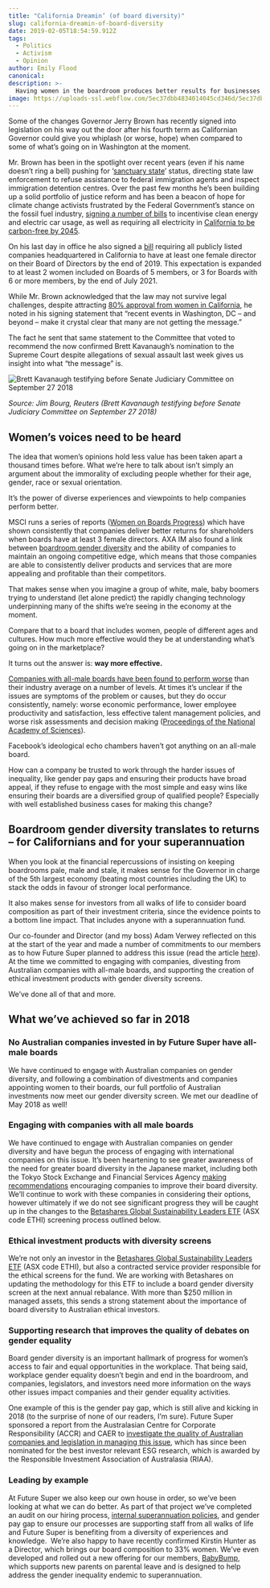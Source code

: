 ```yaml
---
title: "California Dreamin’ (of board diversity)"
slug: california-dreamin-of-board-diversity
date: 2019-02-05T18:54:59.912Z
tags:
  - Politics
  - Activism
  - Opinion
author: Emily Flood
canonical:
description: >-
  Having women in the boardroom produces better results for businesses as well as women. It takes a company determined to thumb their nose at women to choose to maintain an all-male board even at a proven cost to their business performance. California has joined voices with ethics-led investors like Future Super in calling for a smarter and fairer boardroom.
image: https://uploads-ssl.webflow.com/5ec37dbb4834014045cd346d/5ec37dbc4834013312cd3da9_California%20Dreamin%E2%80%99%20(of%20board%20diversity)%20(1).png
---
```


Some of the changes Governor Jerry Brown has recently signed into legislation on his way out the door after his fourth term as Californian Governor could give you whiplash (or worse, hope) when compared to some of what’s going on in Washington at the moment.

Mr. Brown has been in the spotlight over recent years (even if his name doesn’t ring a bell) pushing for ‘[sanctuary state](http://www.latimes.com/politics/la-pol-ca-sanctuary-law-ruling-20180705-story.html)’ status, directing state law enforcement to refuse assistance to federal immigration agents and inspect immigration detention centres. Over the past few months he’s been building up a solid portfolio of justice reform and has been a beacon of hope for climate change activists frustrated by the Federal Government’s stance on the fossil fuel industry, [signing a number of bills](https://www.nytimes.com/2018/10/01/us/governor-jerry-brown-california-last-bill-signing.html) to incentivise clean energy and electric car usage, as well as requiring all electricity in [California to be carbon-free by 2045](https://qz.com/1409065/californias-2018-legislative-blitzkrieg-delivered-its-most-ambitious-climate-policies-ever/).

On his last day in office he also signed a [bill](https://www.telegraph.co.uk/business/2018/10/01/california-becomes-first-us-state-require-public-companies-include/) requiring all publicly listed companies headquartered in California to have at least one female director on their Board of Directors by the end of 2019. This expectation is expanded to at least 2 women included on Boards of 5 members, or 3 for Boards with 6 or more members, by the end of July 2021.

While Mr. Brown acknowledged that the law may not survive legal challenges, despite attracting [80% approval from women in California](https://www.fastcompany.com/90245893/survey-80-of-women-support-californias-board-diversity-law), he noted in his signing statement that “recent events in Washington, DC – and beyond – make it crystal clear that many are not getting the message.”

The fact he sent that same statement to the Committee that voted to recommend the now confirmed Brett Kavanaugh’s nomination to the Supreme Court despite allegations of sexual assault last week gives us insight into what “the message” is._‍_

![Brett Kavanaugh testifying before Senate Judiciary Committee on September 27 2018](https://uploads-ssl.webflow.com/5ec37dbb4834014045cd346d/5ec37dbc483401237dcd3cfc_c855f854efc40437ce2a36021d49ecd5.jpg)

_Source: Jim Bourg, Reuters (Brett Kavanaugh testifying before Senate Judiciary Committee on September 27 2018)_

## Women’s voices need to be heard

The idea that women’s opinions hold less value has been taken apart a thousand times before. What we’re here to talk about isn’t simply an argument about the immorality of excluding people whether for their age, gender, race or sexual orientation.

It’s the power of diverse experiences and viewpoints to help companies perform better.

MSCI runs a series of reports ([Women on Boards Progress](https://www.msci.com/documents/10199/fd1f8228-cc07-4789-acee-3f9ed97ee8bb)) which have shown consistently that companies deliver better returns for shareholders when boards have at least 3 female directors. AXA IM also found a link between [boardroom gender diversity](https://www.axa-im.com/documents/23818/206774/180808+Rosenberg+equities+Does+diversity+provide+a+profitability+moat/12535ce3-1535-2a83-19eb-09f58e8d4de5) and the ability of companies to maintain an ongoing competitive edge, which means that those companies are able to consistently deliver products and services that are more appealing and profitable than their competitors.

That makes sense when you imagine a group of white, male, baby boomers trying to understand (let alone predict) the rapidly changing technology underpinning many of the shifts we’re seeing in the economy at the moment.

Compare that to a board that includes women, people of different ages and cultures. How much more effective would they be at understanding what’s going on in the marketplace?

It turns out the answer is: **way more effective.**

[Companies with all-male boards have been found to perform worse](https://assets.mckinsey.com/~/media/857F440109AA4D13A54D9C496D86ED58.ashx) than their industry average on a number of levels. At times it’s unclear if the issues are symptoms of the problem or causes, but they do occur consistently, namely: worse economic performance, lower employee productivity and satisfaction, less effective talent management policies, and worse risk assessments and decision making ([Proceedings of the National Academy of Sciences](http://www.pnas.org/content/101/46/16385)).

Facebook’s ideological echo chambers haven’t got anything on an all-male board.

How can a company be trusted to work through the harder issues of inequality, like gender pay gaps and ensuring their products have broad appeal, if they refuse to engage with the most simple and easy wins like ensuring their boards are a diversified group of qualified people? Especially with well established business cases for making this change?

## Boardroom gender diversity translates to returns – for Californians and for your superannuation

When you look at the financial repercussions of insisting on keeping boardrooms pale, male and stale, it makes sense for the Governor in charge of the 5th largest economy (beating most countries including the UK) to stack the odds in favour of stronger local performance.

It also makes sense for investors from all walks of life to consider board composition as part of their investment criteria, since the evidence points to a bottom line impact. That includes anyone with a superannuation fund.

Our co-founder and Director (and my boss) Adam Verwey reflected on this at the start of the year and made a number of commitments to our members as to how Future Super planned to address this issue (read the article [here](https://www.myfuturesuper.com.au/blog/divest-from-the-patriarchy-why-future-super-is-advocating-for-gender-diversity-in-the-boardroom)). At the time we committed to engaging with companies, divesting from Australian companies with all-male boards, and supporting the creation of ethical investment products with gender diversity screens.

We’ve done all of that and more.

## What we’ve achieved so far in 2018

### No Australian companies invested in by Future Super have all-male boards

We have continued to engage with Australian companies on gender diversity, and following a combination of divestments and companies appointing women to their boards, our full portfolio of Australian investments now meet our gender diversity screen. We met our deadline of May 2018 as well!

### Engaging with companies with all male boards

We have continued to engage with Australian companies on gender diversity and have begun the process of engaging with international companies on this issue. It’s been heartening to see greater awareness of the need for greater board diversity in the Japanese market, including both the Tokyo Stock Exchange and Financial Services Agency [making recommendations](https://www.fsa.go.jp/en/refer/councils/follow-up/index.html) encouraging companies to improve their board diversity. We’ll continue to work with these companies in considering their options, however ultimately if we do not see significant progress they will be caught up in the changes to the [Betashares Global Sustainability Leaders ETF](https://www.betashares.com.au/fund/global-sustainability-leaders-etf/) (ASX code ETHI) screening process outlined below.

### Ethical investment products with diversity screens

We’re not only an investor in the [Betashares Global Sustainability Leaders ETF](https://www.betashares.com.au/fund/global-sustainability-leaders-etf/) (ASX code ETHI), but also a contracted service provider responsible for the ethical screens for the fund. We are working with Betashares on updating the methodology for this ETF to include a board gender diversity screen at the next annual rebalance. With more than $250 million in managed assets, this sends a strong statement about the importance of board diversity to Australian ethical investors.

### Supporting research that improves the quality of debates on gender equality

Board gender diversity is an important hallmark of progress for women’s access to fair and equal opportunities in the workplace. That being said, workplace gender equality doesn’t begin and end in the boardroom, and companies, legislators, and investors need more information on the ways other issues impact companies and their gender equality activities.

One example of this is the gender pay gap, which is still alive and kicking in 2018 (to the surprise of none of our readers, I’m sure). Future Super sponsored a report from the Australasian Centre for Corporate Responsibility (ACCR) and CAER to [investigate the quality of Australian companies and legislation in managing this issue](https://www.myfuturesuper.com.au/blog/gender-pay-gap-report-2018), which has since been nominated for the best investor relevant ESG research, which is awarded by the Responsible Investment Association of Australasia (RIAA).

### Leading by example

At Future Super we also keep our own house in order, so we’ve been looking at what we can do better. As part of that project we’ve completed an audit on our hiring process, [internal superannuation policies](https://www.betashares.com.au/fund/global-sustainability-leaders-etf/), and gender pay gap to ensure our processes are supporting staff from all walks of life and Future Super is benefiting from a diversity of experiences and knowledge.  We’re also happy to have recently confirmed Kirstin Hunter as a Director, which brings our board composition to 33% women. We’ve even developed and rolled out a new offering for our members, [BabyBump](https://www.myfuturesuper.com.au/babybump), which supports new parents on parental leave and is designed to help address the gender inequality endemic to superannuation.
